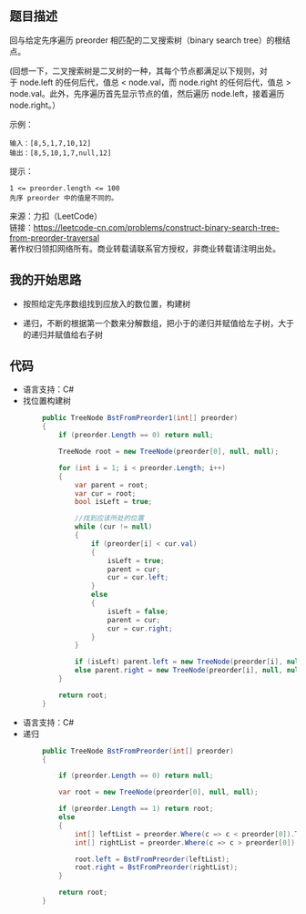 ## 题目描述

回与给定先序遍历 preorder 相匹配的二叉搜索树（binary search tree）的根结点。

(回想一下，二叉搜索树是二叉树的一种，其每个节点都满足以下规则，对于 node.left 的任何后代，值总 < node.val，而 node.right 的任何后代，值总 > node.val。此外，先序遍历首先显示节点的值，然后遍历 node.left，接着遍历 node.right。）

示例：
```
输入：[8,5,1,7,10,12]
输出：[8,5,10,1,7,null,12]
```
提示：
```
1 <= preorder.length <= 100
先序 preorder 中的值是不同的。
```
来源：力扣（LeetCode）  
链接：https://leetcode-cn.com/problems/construct-binary-search-tree-from-preorder-traversal  
著作权归领扣网络所有。商业转载请联系官方授权，非商业转载请注明出处。

## 我的开始思路

- 按照给定先序数组找到应放入的数位置，构建树

- 递归，不断的根据第一个数来分解数组，把小于的递归并赋值给左子树，大于的递归并赋值给右子树

## 代码

- 语言支持：C#
- 找位置构建树

```C#
        public TreeNode BstFromPreorder1(int[] preorder)
        {
            if (preorder.Length == 0) return null;

            TreeNode root = new TreeNode(preorder[0], null, null);

            for (int i = 1; i < preorder.Length; i++)
            {
                var parent = root;
                var cur = root;
                bool isLeft = true;

                //找到应该所处的位置
                while (cur != null)
                {
                    if (preorder[i] < cur.val)
                    {
                        isLeft = true;
                        parent = cur;
                        cur = cur.left;
                    }
                    else
                    {
                        isLeft = false;
                        parent = cur;
                        cur = cur.right;
                    }
                }

                if (isLeft) parent.left = new TreeNode(preorder[i], null, null);
                else parent.right = new TreeNode(preorder[i], null, null);
            }

            return root;
        }
```

- 语言支持：C#
- 递归

```C#
        public TreeNode BstFromPreorder(int[] preorder)
        {

            if (preorder.Length == 0) return null;

            var root = new TreeNode(preorder[0], null, null);

            if (preorder.Length == 1) return root;
            else
            {
                int[] leftList = preorder.Where(c => c < preorder[0]).ToArray();
                int[] rightList = preorder.Where(c => c > preorder[0]).ToArray();

                root.left = BstFromPreorder(leftList);
                root.right = BstFromPreorder(rightList);
            }

            return root;
        }
```
